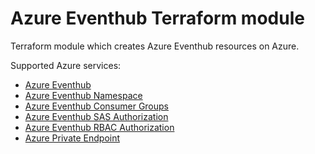 # Azure Eventhub Terraform module

Terraform module which creates Azure Eventhub resources on Azure.

Supported Azure services:

* [Azure Eventhub](https://learn.microsoft.com/en-us/azure/event-hubs/event-hubs-about)
* [Azure Eventhub Namespace](https://learn.microsoft.com/en-us/azure/event-hubs/event-hubs-features#namespace)
* [Azure Eventhub Consumer Groups](https://learn.microsoft.com/en-us/azure/event-hubs/event-hubs-features#consumer-groups)
* [Azure Eventhub SAS Authorization](https://learn.microsoft.com/en-us/azure/event-hubs/authorize-access-shared-access-signature)
* [Azure Eventhub RBAC Authorization](https://learn.microsoft.com/en-us/azure/event-hubs/authorize-access-azure-active-directory)
* [Azure Private Endpoint](https://learn.microsoft.com/en-us/azure/private-link/private-endpoint-overview)